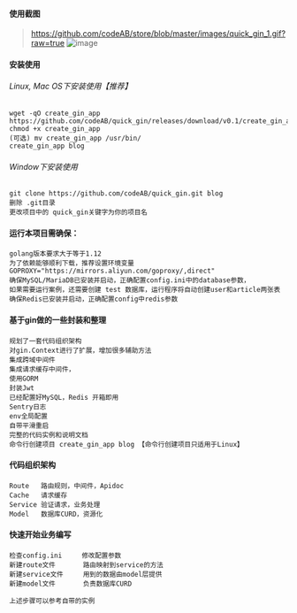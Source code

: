 #### 使用截图
> https://github.com/codeAB/store/blob/master/images/quick_gin_1.gif?raw=true
![image](https://github.com/codeAB/store/blob/master/images/quick_gin_1.gif?raw=true)

#### 安装使用
###### Linux, Mac OS下安装使用【推荐】

    wget -qO create_gin_app https://github.com/codeAB/quick_gin/releases/download/v0.1/create_gin_app
    chmod +x create_gin_app
    (可选) mv create_gin_app /usr/bin/
    create_gin_app blog

###### Window下安装使用
    git clone https://github.com/codeAB/quick_gin.git blog
    删除 .git目录
    更改项目中的 quick_gin关键字为你的项目名

#### 运行本项目需确保：
    golang版本要求大于等于1.12
    为了依赖能够顺利下载，推荐设置环境变量 GOPROXY="https://mirrors.aliyun.com/goproxy/,direct"
    确保MySQL/MariaDB已安装并启动，正确配置config.ini中的database参数，
    如果需要运行案例，还需要创建 test 数据库，运行程序将自动创建user和article两张表
    确保Redis已安装并启动，正确配置config中redis参数
    
#### 基于gin做的一些封装和整理    
    规划了一套代码组织架构
    对gin.Context进行了扩展，增加很多辅助方法
    集成跨域中间件
    集成请求缓存中间件，
    使用GORM
    封装Jwt
    已经配置好MySQL，Redis 开箱即用
    Sentry日志
    env全局配置
    自带平滑重启
    完整的代码实例和说明文档
    命令行创建项目 create_gin_app blog 【命令行创建项目只适用于Linux】
    
#### 代码组织架构
    Route   路由规则，中间件，Apidoc
    Cache   请求缓存
    Service 验证请求，业务处理
    Model   数据库CURD，资源化

#### 快速开始业务编写
    
    检查config.ini     修改配置参数
    新建route文件       路由映射到service的方法
    新建service文件     用到的数据由model层提供
    新建model文件       负责数据库CURD
    
    上述步骤可以参考自带的实例
    

    